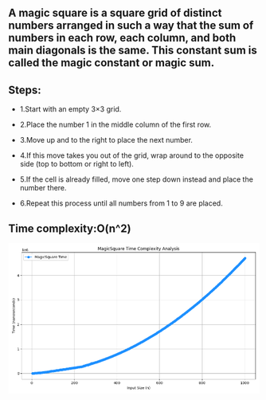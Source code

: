 ## A magic square is a square grid of distinct numbers arranged in such a way that the sum of numbers in each row, each column, and both main diagonals is the same. This constant sum is called the magic constant or magic sum.

## Steps:

- 1.Start with an empty 3×3 grid.

- 2.Place the number 1 in the middle column of the first row.

- 3.Move up and to the right to place the next number.

- 4.If this move takes you out of the grid, wrap around to the opposite side (top to bottom or right to left).

- 5.If the cell is already filled, move one step down instead and place the number there.

- 6.Repeat this process until all numbers from 1 to 9 are placed.

## Time complexity:O(n^2)

![Alt text](../plot/csv/magicsquare.png)
